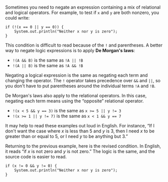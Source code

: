 Sometimes you need to negate an expression containing a mix of relational and logical operators.
For example, to test if `x` and `y` are both nonzero, you could write:

```code
if (!(x == 0 || y == 0)) {
    System.out.println("Neither x nor y is zero");
}
```


This condition is difficult to read because of the `!` and parentheses.
A better way to negate logic expressions is to apply **De Morgan's laws**:



*  `!(A && B)`  is the same as  `!A || !B`
*  `!(A || B)`  is the same as  `!A && !B`


Negating a logical expression is the same as negating each term and changing the operator.
The `!` operator takes precedence over `&&` and `||`, so you don't have to put parentheses around the individual terms `!A` and `!B`.

De Morgan's laws also apply to the relational operators.
In this case, negating each term means using the “opposite” relational operator.



*  `!(x < 5 && y == 3)`  is the same as  `x >= 5 || y != 3`
*  `!(x >= 1 || y != 7)`  is the same as  `x < 1 && y == 7`


It may help to read these examples out loud in English.
For instance, “If I don't want the case where $x$ is less than 5 and $y$ is 3, then I need $x$ to be greater than or equal to 5, or I need $y$ to be anything but 3.”

Returning to the previous example, here is the revised condition.
In English, it reads “if $x$ is not zero and $y$ is not zero.”
The logic is the same, and the source code is easier to read.

```code
if (x != 0 && y != 0) {
    System.out.println("Neither x nor y is zero");
}
```